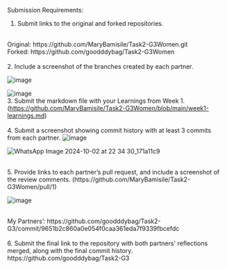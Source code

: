 Submission Requirements:
 <br>
1.	Submit links to the original and forked repositories.
<br>
Original: https://github.com/MaryBamisile/Task2-G3Women.git
<br>
Forked: https://github.com/goodddybag/Task2-G3Women
 <br>
  <br>
2.	Include a screenshot of the branches created by each partner.
    
 ![image](https://github.com/user-attachments/assets/12adf72d-b5f8-4188-8328-721fb0654099)

 
![image](https://github.com/user-attachments/assets/4bcfa88e-fd0d-4fcb-bdd7-0bec91d946dc)
  <br>
3.	Submit the markdown file with your Learnings from Week 1.
<br>
(https://github.com/MaryBamisile/Task2-G3Women/blob/main/week1-learnings.md)
 <br>
  <br>
4.	Submit a screenshot showing commit history with at least 3 commits from each partner.
 ![image](https://github.com/user-attachments/assets/b1ed3a06-723b-4007-bad4-1a7b2c11f1e8)

![WhatsApp Image 2024-10-02 at 22 34 30_171a11c9](https://github.com/user-attachments/assets/c0e996f1-10b3-4e45-8607-3b6a1d0182e2)

 <br>
5.	Provide links to each partner’s pull request, and include a screenshot of the review comments.
(https://github.com/MaryBamisile/Task2-G3Women/pull/1)

![image](https://github.com/user-attachments/assets/b0136bab-29f9-42d5-8ee9-99d0251badc2)

 <br>
My Partners’: https://github.com/goodddybag/Task2-G3/commit/9651b2c860a0e054f0caa361eda7f9339fbcefdc
 <br>
  <br>
6.	Submit the final link to the repository with both partners' reflections merged, along with the final commit history.
   <br>
https://github.com/goodddybag/Task2-G3




